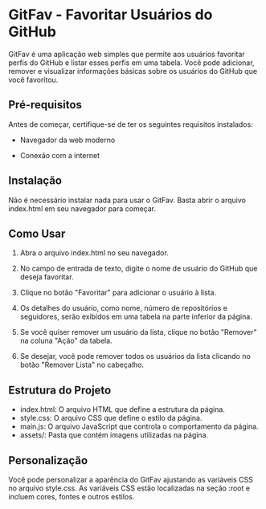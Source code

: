 
# GitFav - Favoritar Usuários do GitHub

GitFav é uma aplicação web simples que permite aos usuários favoritar perfis do GitHub e listar esses perfis em uma tabela. Você pode adicionar, remover e visualizar informações básicas sobre os usuários do GitHub que você favoritou.


## Pré-requisitos
Antes de começar, certifique-se de ter os seguintes requisitos instalados:

- Navegador da web moderno

- Conexão com a internet
## Instalação

Não é necessário instalar nada para usar o GitFav. Basta abrir o arquivo index.html em seu navegador para começar.
    
## Como Usar
1. Abra o arquivo index.html no seu navegador.

2. No campo de entrada de texto, digite o nome de usuário do GitHub que deseja favoritar.

3. Clique no botão "Favoritar" para adicionar o usuário à lista.

4. Os detalhes do usuário, como nome, número de repositórios e seguidores, serão exibidos em uma tabela na parte inferior da página.

5. Se você quiser remover um usuário da lista, clique no botão "Remover" na coluna "Ação" da tabela.

6. Se desejar, você pode remover todos os usuários da lista clicando no botão "Remover Lista" no cabeçalho.
## Estrutura do Projeto
- index.html: O arquivo HTML que define a estrutura da página.
- style.css: O arquivo CSS que define o estilo da página.
- main.js: O arquivo JavaScript que controla o comportamento da página.
- assets/: Pasta que contém imagens utilizadas na página.
## Personalização
Você pode personalizar a aparência do GitFav ajustando as variáveis CSS no arquivo style.css. As variáveis CSS estão localizadas na seção :root e incluem cores, fontes e outros estilos.